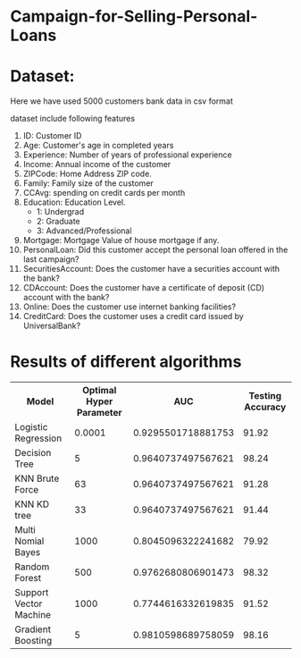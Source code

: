 # Campaign-for-Selling-Personal-Loans

# Dataset:

Here we have used 5000 customers bank data in csv format

dataset include following features

1. ID: Customer ID
2. Age: Customer's age in completed years
3. Experience: Number of years of professional experience
4. Income: Annual income of the customer 
5. ZIPCode: Home Address ZIP code.
6. Family: Family size of the customer
7. CCAvg: spending on credit cards per month 
8. Education: Education Level. 
      * 1: Undergrad 
      * 2: Graduate
      * 3: Advanced/Professional
9. Mortgage: Mortgage Value of house mortgage if any. 
10. PersonalLoan: Did this customer accept the personal loan offered in the last campaign?
11. SecuritiesAccount: Does the customer have a securities account with the bank?
12. CDAccount: Does the customer have a certificate of deposit (CD) account with the bank?
13. Online: Does the customer use internet banking facilities?
14. CreditCard: Does the customer uses a credit card issued by UniversalBank?

# Results of different algorithms
<table>
<tr>
<th>Model</th>
<th>Optimal Hyper Parameter</th>
<th>AUC</th>
<th>Testing Accuracy</th>
</tr>
<tr>
<td>Logistic Regression</td>
<td>0.0001</td>
<td>0.9295501718881753</td>
<td>91.92</td>
</tr>
<tr>
<td>Decision Tree</td>
<td>5</td>
<td>0.9640737497567621</td>
<td>98.24 </td>
</tr>
<tr>
<td>KNN Brute Force</td>
<td>63</td>
<td>0.9640737497567621</td>
<td>91.28</td>
</tr>
<tr>
<td>KNN KD tree</td>
<td>33</td>
<td>0.9640737497567621</td>
<td>91.44</td>
</tr>
<tr>
<td>Multi Nomial Bayes</td>
<td>1000</td>
<td>0.8045096322241682</td>
<td>79.92</td>
</tr>
<tr>
<td>Random Forest</td>
<td>500</td>
<td>0.9762680806901473</td>
<td>98.32</td>
</tr>
<tr>
<td>Support Vector Machine</td>
<td>1000</td>
<td>0.7744616332619835</td>
<td>91.52</td>
</tr>
<tr>
<td>Gradient Boosting</td>
<td>5</td>
<td>0.9810598689758059</td>
<td>98.16</td>
</tr>
</table>
